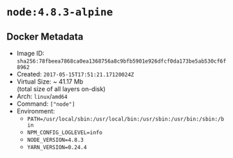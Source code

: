 # `node:4.8.3-alpine`

## Docker Metadata

- Image ID: `sha256:78fbeea7868ca0ea1368756a8c9bfb5901e926dfcf0da173be5ab530cf6f8962`
- Created: `2017-05-15T17:51:21.17120024Z`
- Virtual Size: ~ 41.17 Mb  
  (total size of all layers on-disk)
- Arch: `linux`/`amd64`
- Command: `["node"]`
- Environment:
  - `PATH=/usr/local/sbin:/usr/local/bin:/usr/sbin:/usr/bin:/sbin:/bin`
  - `NPM_CONFIG_LOGLEVEL=info`
  - `NODE_VERSION=4.8.3`
  - `YARN_VERSION=0.24.4`
